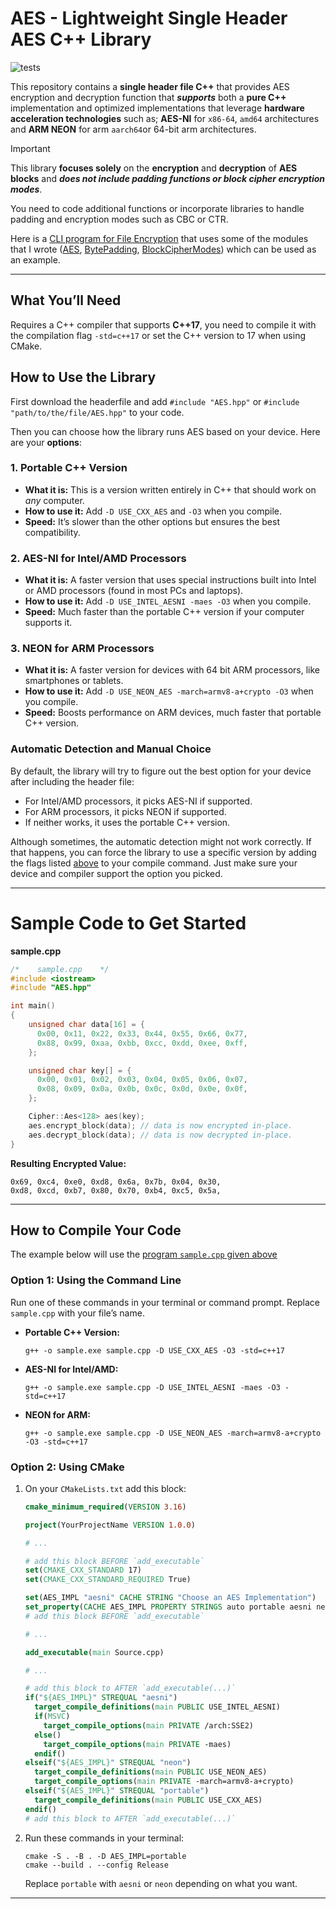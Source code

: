 # AES - Lightweight Single Header AES C++ Library

![tests](https://github.com/mrdcvlsc/AES/actions/workflows/tests.yml/badge.svg)

This repository contains a **single header file C++** that provides AES encryption and decryption function that _**supports**_ both a **pure C++** implementation and optimized implementations that leverage **hardware acceleration technologies** such as; **AES-NI** for `x86-64`, `amd64` architectures and **ARM NEON** for arm `aarch64`or 64-bit arm architectures.

> [!IMPORTANT]  
> This library **focuses solely** on the **encryption** and **decryption** of **AES blocks** and _**does not include padding functions or block cipher encryption modes**_.
> 
> You need to code additional functions or incorporate libraries to handle padding and encryption modes such as CBC or CTR.
> 
> Here is a [CLI program for File Encryption](https://github.com/mrdcvlsc/bethela/blob/main/main.cpp) that uses some of the modules that I wrote ([AES](https://github.com/mrdcvlsc/AES), [BytePadding](https://github.com/mrdcvlsc/BytePadding), [BlockCipherModes](https://github.com/mrdcvlsc/BlockCipherModes)) which can be used as an example.

-----------

## What You’ll Need

Requires a C++ compiler that supports **C++17**, you need to compile it with the compilation flag `-std=c++17` or set the C++ version to 17 when using CMake.

## How to Use the Library

First download the headerfile and add `#include "AES.hpp"` or `#include "path/to/the/file/AES.hpp"` to your code.

Then you can choose how the library runs AES based on your device. Here are your **options**:

### 1. **Portable C++ Version**
- **What it is:** This is a version written entirely in C++ that should work on *any* computer.
- **How to use it:**  Add `-D USE_CXX_AES` and `-O3` when you compile.
- **Speed:** It’s slower than the other options but ensures the best compatibility.

### 2. **AES-NI for Intel/AMD Processors**
- **What it is:** A faster version that uses special instructions built into Intel or AMD processors (found in most PCs and laptops).
- **How to use it:** Add `-D USE_INTEL_AESNI -maes -O3` when you compile.
- **Speed:** Much faster than the portable C++ version if your computer supports it.

### 3. **NEON for ARM Processors**
- **What it is:** A faster version for devices with 64 bit ARM processors, like smartphones or tablets.
- **How to use it:** Add `-D USE_NEON_AES -march=armv8-a+crypto -O3` when you compile.
- **Speed:** Boosts performance on ARM devices, much faster that portable C++ version.

### **Automatic Detection and Manual Choice**

By default, the library will try to figure out the best option for your device after including the header file:
- For Intel/AMD processors, it picks AES-NI if supported.
- For ARM processors, it picks NEON if supported.
- If neither works, it uses the portable C++ version.

Although sometimes, the automatic detection might not work correctly. If that happens, you can force the library to use a specific version by adding the flags listed [above](#how-to-use-the-library) to your compile command. Just make sure your device and compiler support the option you picked.

-----------

# Sample Code to Get Started

**sample.cpp**

```c++
/*    sample.cpp    */
#include <iostream>
#include "AES.hpp"

int main()
{
    unsigned char data[16] = {
      0x00, 0x11, 0x22, 0x33, 0x44, 0x55, 0x66, 0x77,
      0x88, 0x99, 0xaa, 0xbb, 0xcc, 0xdd, 0xee, 0xff,
    };

    unsigned char key[] = {
      0x00, 0x01, 0x02, 0x03, 0x04, 0x05, 0x06, 0x07,
      0x08, 0x09, 0x0a, 0x0b, 0x0c, 0x0d, 0x0e, 0x0f,
    };

    Cipher::Aes<128> aes(key);
    aes.encrypt_block(data); // data is now encrypted in-place.
    aes.decrypt_block(data); // data is now decrypted in-place.
}
```

**Resulting Encrypted Value:**

```shell
0x69, 0xc4, 0xe0, 0xd8, 0x6a, 0x7b, 0x04, 0x30,
0xd8, 0xcd, 0xb7, 0x80, 0x70, 0xb4, 0xc5, 0x5a,
```
-----

## How to Compile Your Code

The example below will use the [program `sample.cpp` given above](#sample-code-to-get-started)

### Option 1: Using the Command Line
Run one of these commands in your terminal or command prompt. Replace `sample.cpp` with your file’s name.

- **Portable C++ Version:**
  ```
  g++ -o sample.exe sample.cpp -D USE_CXX_AES -O3 -std=c++17
  ```

- **AES-NI for Intel/AMD:**
  ```
  g++ -o sample.exe sample.cpp -D USE_INTEL_AESNI -maes -O3 -std=c++17
  ```

- **NEON for ARM:**
  ```
  g++ -o sample.exe sample.cpp -D USE_NEON_AES -march=armv8-a+crypto -O3 -std=c++17
  ```

### Option 2: Using CMake

1. On your `CMakeLists.txt` add this block:
    ```cmake
    cmake_minimum_required(VERSION 3.16)
    
    project(YourProjectName VERSION 1.0.0)
    
    # ...
    
    # add this block BEFORE `add_executable`
    set(CMAKE_CXX_STANDARD 17)
    set(CMAKE_CXX_STANDARD_REQUIRED True)
    
    set(AES_IMPL "aesni" CACHE STRING "Choose an AES Implementation")
    set_property(CACHE AES_IMPL PROPERTY STRINGS auto portable aesni neon)
    # add this block BEFORE `add_executable`
    
    # ...
    
    add_executable(main Source.cpp)
    
    # ...
    
    # add this block to AFTER `add_executable(...)`
    if("${AES_IMPL}" STREQUAL "aesni")
      target_compile_definitions(main PUBLIC USE_INTEL_AESNI)
      if(MSVC)
        target_compile_options(main PRIVATE /arch:SSE2)
      else()
        target_compile_options(main PRIVATE -maes)
      endif()
    elseif("${AES_IMPL}" STREQUAL "neon")
      target_compile_definitions(main PUBLIC USE_NEON_AES)
      target_compile_options(main PRIVATE -march=armv8-a+crypto)
    elseif("${AES_IMPL}" STREQUAL "portable")
      target_compile_definitions(main PUBLIC USE_CXX_AES)
    endif()
    # add this block to AFTER `add_executable(...)`
    ```

2. Run these commands in your terminal:
    ```
    cmake -S . -B . -D AES_IMPL=portable
    cmake --build . --config Release
    ```
    Replace `portable` with `aesni` or `neon` depending on what you want.

---
